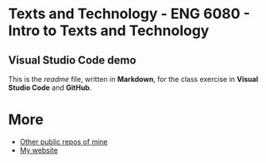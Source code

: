 # Texts and Technology - ENG 6080 - Intro to Texts and Technology
## Visual Studio Code demo
This is the *readme* file, written in **Markdown**, for the class exercise in **Visual Studio Code** and **GitHub**.
# More
- [Other public repos of mine](https://github.com/jmlwhittington?tab=repositories)
- [My website](https://jmlwhittington.com/)

